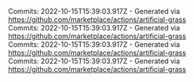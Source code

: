 Commits: 2022-10-15T15:39:03.917Z - Generated via https://github.com/marketplace/actions/artificial-grass
<br>
Commits: 2022-10-15T15:39:03.917Z - Generated via https://github.com/marketplace/actions/artificial-grass
<br>
Commits: 2022-10-15T15:39:03.917Z - Generated via https://github.com/marketplace/actions/artificial-grass
<br>
Commits: 2022-10-15T15:39:03.917Z - Generated via https://github.com/marketplace/actions/artificial-grass
<br>
